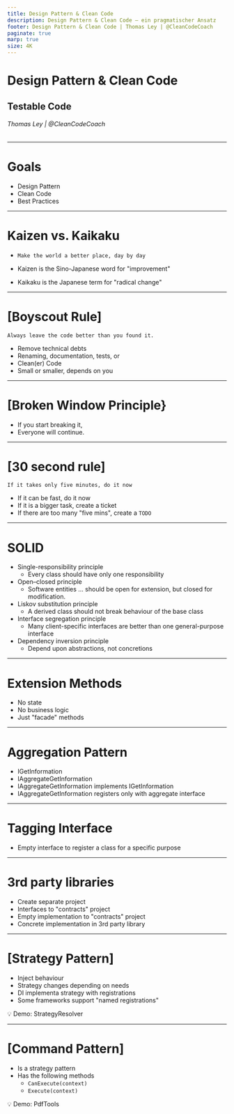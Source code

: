 ```yaml
---
title: Design Pattern & Clean Code
description: Design Pattern & Clean Code – ein pragmatischer Ansatz
footer: Design Pattern & Clean Code | Thomas Ley | @CleanCodeCoach
paginate: true
marp: true
size: 4K
---
```


<!-- _footer: "" -->
<!-- _paginate: "" -->
# Design Pattern & Clean Code

## Testable Code

###### Thomas Ley | @CleanCodeCoach

---
<!-- _footer: "" -->
<!-- _paginate: "" -->
# Goals

* Design Pattern
* Clean Code
* Best Practices

---
# Kaizen vs. Kaikaku

* `Make the world a better place, day by day`

* Kaizen is the Sino-Japanese word for "improvement"
* Kaikaku is the Japanese term for "radical change"

---
# [Boyscout Rule]

`Always leave the code better than you found it.`

* Remove technical debts
* Renaming, documentation, tests, or
* Clean(er) Code
* Small or smaller, depends on you

---
# [Broken Window Principle}

* If you start breaking it,
* Everyone will continue. 

---
# [30 second rule]

`If it takes only five minutes, do it now`

* If it can be fast, do it now
* If it is a bigger task, create a ticket
* If there are too many "five mins", create a `TODO`

---
# SOLID

* Single-responsibility principle
    * Every class should have only one responsibility
* Open–closed principle
    * Software entities ... should be open for extension, but closed for modification.
* Liskov substitution principle
    * A derived class should not break behaviour of the base class
* Interface segregation principle
    * Many client-specific interfaces are better than one general-purpose interface
* Dependency inversion principle
    * Depend upon abstractions, not concretions

---
# Extension Methods

* No state
* No business logic
* Just "facade" methods

---
# Aggregation Pattern

* IGetInformation
* IAggregateGetInformation
* IAggregateGetInformation implements IGetInformation
* IAggregateGetInformation registers only with aggregate interface

---
# Tagging Interface

* Empty interface to register a class for a specific purpose

---
# 3rd party libraries

* Create separate project
* Interfaces to "contracts" project
* Empty implementation to "contracts" project
* Concrete implementation in 3rd party library

---
# [Strategy Pattern]

- Inject behaviour
- Strategy changes depending on needs
- DI implementa strategy with registrations
- Some frameworks support "named registrations"

:bulb: Demo: StrategyResolver<T>

---
# [Command Pattern]

- Is a strategy pattern
- Has the following methods
    - `CanExecute(context)`
    - `Execute(context)`

:bulb: Demo: PdfTools

